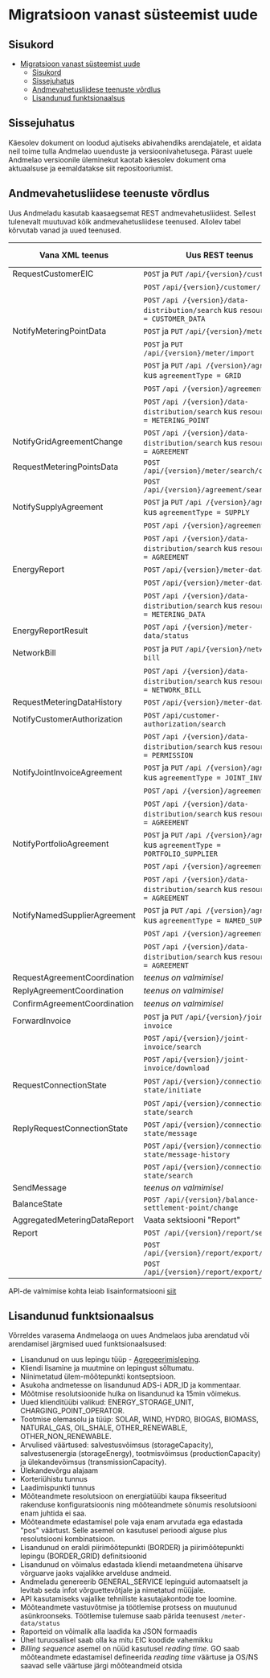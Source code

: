 # Migratsioon vanast süsteemist uude

## Sisukord

- [Migratsioon vanast süsteemist uude](#migratsioon-vanast-süsteemist-uude)
  - [Sisukord](#sisukord)
  - [Sissejuhatus](#sissejuhatus)
  - [Andmevahetusliidese teenuste võrdlus](#andmevahetusliidese-teenuste-võrdlus)
  - [Lisandunud funktsionaalsus](#lisandunud-funktsionaalsus)

## Sissejuhatus

Käesolev dokument on loodud ajutiseks abivahendiks arendajatele, et aidata neil toime tulla Andmelao uuenduste ja versioonivahetusega. Pärast uuele Andmelao versioonile üleminekut kaotab käesolev dokument oma aktuaalsuse ja eemaldatakse siit repositooriumist.

## Andmevahetusliidese teenuste võrdlus

Uus Andmeladu kasutab kaasaegsemat REST andmevahetusliidest. Sellest tulenevalt muutuvad kõik andmevahetusliidese teenused. Allolev tabel kõrvutab vanad ja uued teenused.

| Vana XML teenus              | Uus REST teenus                                                                       | Link teenuse kirjeldusele                                    |
|------------------------------|---------------------------------------------------------------------------------------|--------------------------------------------------------------|
| RequestCustomerEIC           | `POST` ja `PUT` `/api/{version}/customer`                                             | [Kliendi EIC](04-kliendi-eic.md)                             |
|                              | `POST` `/api/{version}/customer/search`                                               | [Kliendi EIC](04-kliendi-eic.md)                             |
|                              | `POST` `/api /{version}/data-distribution/search` kus `resourceType = CUSTOMER_DATA`  | [Andmete levitamine](30-andmete-levitamine.md)               |
| NotifyMeteringPointData      | `POST` ja `PUT` `/api/{version}/meter`                                                | [Mõõtepunktid](05-mootepunktid.md)                           |
|                              | `POST` ja `PUT` `/api/{version}/meter/import`                                         |                                                              |
|                              | `POST` ja `PUT` `/api /{version}/agreement` kus `agreementType = GRID`                | [Lepingud](06-lepingud.md)                                   |
|                              | `POST` `/api /{version}/agreement/delete`                                             |                                                              |
|                              | `POST` `/api /{version}/data-distribution/search` kus `resourceType = METERING_POINT` | [Andmete levitamine](30-andmete-levitamine.md)               |
| NotifyGridAgreementChange    | `POST` `/api /{version}/data-distribution/search` kus `resourceType = AGREEMENT`      | [Andmete levitamine](30-andmete-levitamine.md)               |
| RequestMeteringPointsData    | `POST` `/api/{version}/meter/search/customer`                                         | [Mõõtepunktid](05-mootepunktid.md)                           |
|                              | `POST` `/api/{version}/agreement/search/meter`                                        | [Lepingud](06-lepingud.md)                                   |
| NotifySupplyAgreement        | `POST` ja `PUT` `/api /{version}/agreement` kus `agreementType = SUPPLY`              | [Lepingud](06-lepingud.md)                                   |
|                              | `POST` `/api /{version}/agreement/delete`                                             |                                                              |
|                              | `POST` `/api /{version}/data-distribution/search` kus `resourceType = AGREEMENT`      | [Andmete levitamine](30-andmete-levitamine.md)               |
| EnergyReport                 | `POST` `/api/{version}/meter-data`                                                    | [Mõõteandmed](12-mooteandmed.md)                             |
|                              | `POST` `/api/{version}/meter-data/import`                                             |                                                              |
|                              | `POST` `/api /{version}/data-distribution/search` kus `resourceType = METERING_DATA`  | [Andmete levitamine](30-andmete-levitamine.md)               |
| EnergyReportResult           | `POST` `/api /{version}/meter-data/status`                                            | [Mõõteandmed](12-mooteandmed.md)                             |
| NetworkBill                  | `POST` ja `PUT` `/api/{version}/network-bill`                                         | [Võrguteenuse arve](13-vorguteenuse-arve.md)                 |
|                              | `POST` `/api /{version}/data-distribution/search` kus `resourceType = NETWORK_BILL`   | [Andmete levitamine](30-andmete-levitamine.md)               |
| RequestMeteringDataHistory   | `POST` `/api/{version}/meter-data/search`                                             | [Mõõteandmed](12-mooteandmed.md)                             |
| NotifyCustomerAuthorization  | `POST` `/api/customer-authorization/search`                                           | [Ligipääsuõigus](15-ligipaasuoigus.md)                       |
|                              | `POST` `/api /{version}/data-distribution/search` kus `resourceType = PERMISSION`     | [Andmete levitamine](30-andmete-levitamine.md)               |
| NotifyJointInvoiceAgreement  | `POST` ja `PUT` `/api /{version}/agreement` kus `agreementType = JOINT_INVOICE`       | [Lepingud](06-lepingud.md)                                   |
|                              | `POST` `/api /{version}/agreement/delete`                                             |                                                              |
|                              | `POST` `/api /{version}/data-distribution/search` kus `resourceType = AGREEMENT`      | [Andmete levitamine](30-andmete-levitamine.md)               |
| NotifyPortfolioAgreement     | `POST` ja `PUT` `/api /{version}/agreement` kus `agreementType = PORTFOLIO_SUPPLIER`  | [Lepingud](06-lepingud.md)                                   |
|                              | `POST` `/api /{version}/agreement/delete`                                             |                                                              |
|                              | `POST` `/api /{version}/data-distribution/search` kus `resourceType = AGREEMENT`      | [Andmete levitamine](30-andmete-levitamine.md)               |
| NotifyNamedSupplierAgreement | `POST` ja `PUT` `/api /{version}/agreement` kus `agreementType = NAMED_SUPPLIER`      | [Lepingud](06-lepingud.md)                                   |
|                              | `POST` `/api /{version}/agreement/delete`                                             |                                                              |
|                              | `POST` `/api /{version}/data-distribution/search` kus `resourceType = AGREEMENT`      | [Andmete levitamine](30-andmete-levitamine.md)               |
| RequestAgreementCoordination | *teenus on valmimisel*                                                                | -                                                            |
| ReplyAgreementCoordination   | *teenus on valmimisel*                                                                | -                                                            |
| ConfirmAgreementCoordination | *teenus on valmimisel*                                                                | -                                                            |
| ForwardInvoice               | `POST` ja `PUT` `/api/{version}/joint-invoice`                                        | [Ühisarve](14-yhisarve.md)                                   |
|                              | `POST` `/api/{version}/joint-invoice/search`                                          |                                                              |
|                              | `POST` `/api/{version}/joint-invoice/download`                                        |                                                              |
| RequestConnectionState       | `POST` `/api/{version}/connection-state/initiate`                                     | [Välja- ja sisselülitamine](21-valja-ja-sisse-lylitamine.md) |
|                              | `POST` `/api/{version}/connection-state/search`                                       |                                                              |
| ReplyRequestConnectionState  | `POST` `/api/{version}/connection-state/message`                                      |                                                              |
|                              | `POST` `/api/{version}/connection-state/message-history`                              |                                                              |
|                              | `POST` `/api/{version}/connection-state/search`                                       |                                                              |
| SendMessage                  | *teenus on valmimisel*                                                                | -                                                            |
| BalanceState                 | `POST /api/{version}/balance-settlement-point/change`                                 | [Bilansipiirkond](10-bilansipiirkond.md)                     |
| AggregatedMeteringDataReport | Vaata sektsiooni "Report"                                                             | [Raportid](20-raportid.md)                                   |
| Report                       | `POST /api/{version}/report/search`                                                   | [Raportid](20-raportid.md)                                   |
|                              | `POST /api/{version}/report/export/xlsx`                                              | -                                                            |
|                              | `POST /api/{version}/report/export/json`                                              | -                                                            |

API-de valmimise kohta leiab lisainformatsiooni [siit](50-tegevuskava.md)

## Lisandunud funktsionaalsus

Võrreldes varasema Andmelaoga on uues Andmelaos juba arendatud või arendamisel järgmised uued funktsionaalsused:

- Lisandunud on uus lepingu tüüp - [Agregeerimisleping](06.6-agregeerimisleping.md).
- Kliendi lisamine ja muutmine on lepingust sõltumatu.
- Niinimetatud ülem-mõõtepunkti kontseptsioon.
- Asukoha andmetesse on lisandunud ADS-i ADR_ID ja kommentaar.
- Mõõtmise resolutsioonide hulka on lisandunud ka 15min võimekus.
- Uued klienditüübi valikud: ENERGY_STORAGE_UNIT, CHARGING_POINT_OPERATOR.
- Tootmise olemasolu ja tüüp: SOLAR, WIND, HYDRO, BIOGAS, BIOMASS, NATURAL_GAS, OIL_SHALE, OTHER_RENEWABLE, OTHER_NON_RENEWABLE.
- Arvulised väärtused: salvestusvõimsus (storageCapacity), salvestusenergia (storageEnergy), tootmisvõimsus (productionCapacity) ja ülekandevõimsus (transmissionCapacity).
- Ülekandevõrgu alajaam
- Korteriühistu tunnus
- Laadimispunkti tunnus
- Mõõteandmete resolutsioon on energiatüübi kaupa fikseeritud rakenduse konfiguratsioonis ning mõõteandmete sõnumis resolutsiooni enam juhtida ei saa.
- Mõõteandmete edastamisel pole vaja enam arvutada ega edastada "pos" väärtust. Selle asemel on kasutusel perioodi alguse plus resolutsiooni kombinatsioon.
- Lisandunud on eraldi piirimõõtepunkti (BORDER) ja piirimõõtepunkti lepingu (BORDER_GRID) definitsioonid
- Lisandunud on võimalus edastada kliendi metaandmetena ühisarve võrguarve jaoks vajalikke arvelduse andmeid.
- Andmeladu genereerib GENERAL_SERVICE lepinguid automaatselt ja levitab seda infot võrguettevõtjale ja nimetatud müüjale.
- API kasutamiseks vajalike tehniliste kasutajakontode toe loomine.
- Mõõteandmete vastuvõtmise ja töötlemise protsess on muutunud asünkroonseks. Töötlemise tulemuse saab pärida teenusest `/meter-data/status`
- Raporteid on võimalik alla laadida ka JSON formaadis
- Ühel turuosalisel saab olla ka mitu EIC koodide vahemikku
- _Billing sequence_ asemel on nüüd kasutusel _reading time_. GO saab mõõteandmete edastamisel defineerida _reading time_ väärtuse ja OS/NS saavad selle väärtuse järgi mõõteandmeid otsida
